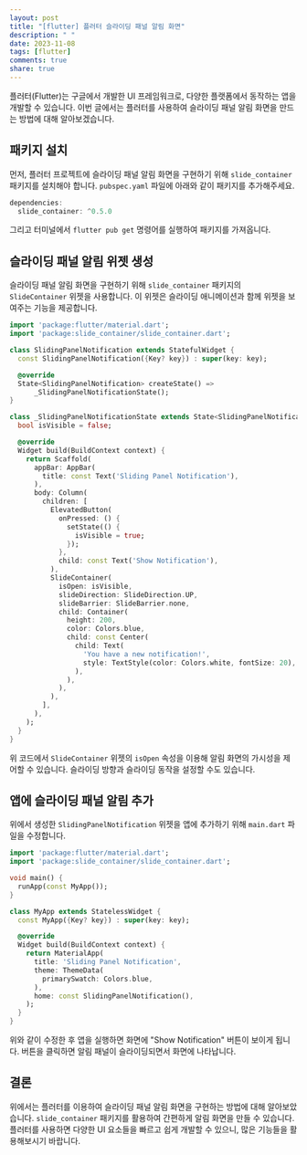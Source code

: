 ```yaml
---
layout: post
title: "[flutter] 플러터 슬라이딩 패널 알림 화면"
description: " "
date: 2023-11-08
tags: [flutter]
comments: true
share: true
---
```


플러터(Flutter)는 구글에서 개발한 UI 프레임워크로, 다양한 플랫폼에서 동작하는 앱을 개발할 수 있습니다. 이번 글에서는 플러터를 사용하여 슬라이딩 패널 알림 화면을 만드는 방법에 대해 알아보겠습니다.

## 패키지 설치

먼저, 플러터 프로젝트에 슬라이딩 패널 알림 화면을 구현하기 위해 `slide_container` 패키지를 설치해야 합니다. `pubspec.yaml` 파일에 아래와 같이 패키지를 추가해주세요.

```dart
dependencies:
  slide_container: ^0.5.0
```

그리고 터미널에서 `flutter pub get` 명령어를 실행하여 패키지를 가져옵니다.

## 슬라이딩 패널 알림 위젯 생성

슬라이딩 패널 알림 화면을 구현하기 위해 `slide_container` 패키지의 `SlideContainer` 위젯을 사용합니다. 이 위젯은 슬라이딩 애니메이션과 함께 위젯을 보여주는 기능을 제공합니다.

```dart
import 'package:flutter/material.dart';
import 'package:slide_container/slide_container.dart';

class SlidingPanelNotification extends StatefulWidget {
  const SlidingPanelNotification({Key? key}) : super(key: key);

  @override
  State<SlidingPanelNotification> createState() =>
      _SlidingPanelNotificationState();
}

class _SlidingPanelNotificationState extends State<SlidingPanelNotification> {
  bool isVisible = false;

  @override
  Widget build(BuildContext context) {
    return Scaffold(
      appBar: AppBar(
        title: const Text('Sliding Panel Notification'),
      ),
      body: Column(
        children: [
          ElevatedButton(
            onPressed: () {
              setState(() {
                isVisible = true;
              });
            },
            child: const Text('Show Notification'),
          ),
          SlideContainer(
            isOpen: isVisible,
            slideDirection: SlideDirection.UP,
            slideBarrier: SlideBarrier.none,
            child: Container(
              height: 200,
              color: Colors.blue,
              child: const Center(
                child: Text(
                  'You have a new notification!',
                  style: TextStyle(color: Colors.white, fontSize: 20),
                ),
              ),
            ),
          ),
        ],
      ),
    );
  }
}
```

위 코드에서 `SlideContainer` 위젯의 `isOpen` 속성을 이용해 알림 화면의 가시성을 제어할 수 있습니다. 슬라이딩 방향과 슬라이딩 동작을 설정할 수도 있습니다.

## 앱에 슬라이딩 패널 알림 추가

위에서 생성한 `SlidingPanelNotification` 위젯을 앱에 추가하기 위해 `main.dart` 파일을 수정합니다.

```dart
import 'package:flutter/material.dart';
import 'package:slide_container/slide_container.dart';

void main() {
  runApp(const MyApp());
}

class MyApp extends StatelessWidget {
  const MyApp({Key? key}) : super(key: key);

  @override
  Widget build(BuildContext context) {
    return MaterialApp(
      title: 'Sliding Panel Notification',
      theme: ThemeData(
        primarySwatch: Colors.blue,
      ),
      home: const SlidingPanelNotification(),
    );
  }
}
```

위와 같이 수정한 후 앱을 실행하면 화면에 "Show Notification" 버튼이 보이게 됩니다. 버튼을 클릭하면 알림 패널이 슬라이딩되면서 화면에 나타납니다.

## 결론

위에서는 플러터를 이용하여 슬라이딩 패널 알림 화면을 구현하는 방법에 대해 알아보았습니다. `slide_container` 패키지를 활용하여 간편하게 알림 화면을 만들 수 있습니다. 플러터를 사용하면 다양한 UI 요소들을 빠르고 쉽게 개발할 수 있으니, 많은 기능들을 활용해보시기 바랍니다.